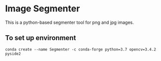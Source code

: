 # Image Segmenter

This is a python-based segmenter tool for png and jpg images.

## To set up environment

    conda create --name Segmenter -c conda-forge python=3.7 opencv=3.4.2 pyside2